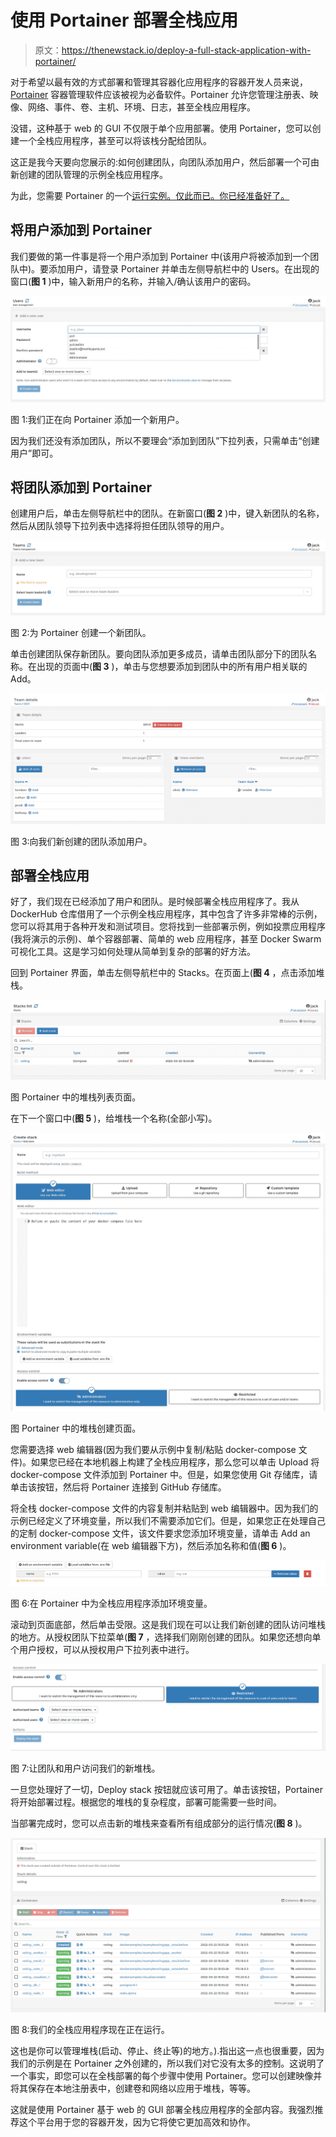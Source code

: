 # 使用 Portainer 部署全栈应用

> 原文：<https://thenewstack.io/deploy-a-full-stack-application-with-portainer/>

对于希望以最有效的方式部署和管理其容器化应用程序的容器开发人员来说， [Portainer](https://www.portainer.io/) 容器管理软件应该被视为必备软件。Portainer 允许您管理注册表、映像、网络、事件、卷、主机、环境、日志，甚至全栈应用程序。

没错，这种基于 web 的 GUI 不仅限于单个应用部署。使用 Portainer，您可以创建一个全栈应用程序，甚至可以将该栈分配给团队。

这正是我今天要向您展示的:如何创建团队，向团队添加用户，然后部署一个可由新创建的团队管理的示例全栈应用程序。

为此，您需要 Portainer 的一个[运行实例。仅此而已。你已经准备好了。](https://thenewstack.io/deploy-portainer-for-easier-container-management/)

## 将用户添加到 Portainer

我们要做的第一件事是将一个用户添加到 Portainer 中(该用户将被添加到一个团队中)。要添加用户，请登录 Portainer 并单击左侧导航栏中的 Users。在出现的窗口(**图 1** )中，输入新用户的名称，并输入/确认该用户的密码。

![Figure 1: We're adding a new user to Portainer.](img/e33ac78456a831bcf8d37eeb29b41271.png)

图 1:我们正在向 Portainer 添加一个新用户。

因为我们还没有添加团队，所以不要理会“添加到团队”下拉列表，只需单击“创建用户”即可。

## 将团队添加到 Portainer

创建用户后，单击左侧导航栏中的团队。在新窗口(**图 2** )中，键入新团队的名称，然后从团队领导下拉列表中选择将担任团队领导的用户。

![Figure 2: Creating a new team for Portainer.](img/7ac3fc24e48efc7ac413a237c8e7cd3e.png)

图 2:为 Portainer 创建一个新团队。

单击创建团队保存新团队。要向团队添加更多成员，请单击团队部分下的团队名称。在出现的页面中(**图 3** )，单击与您想要添加到团队中的所有用户相关联的 Add。

![Figure 3: Adding users to our newly-created team.](img/990dbfaafa15337e8458d268b5b54fdc.png)

图 3:向我们新创建的团队添加用户。

## 部署全栈应用

好了，我们现在已经添加了用户和团队。是时候部署全栈应用程序了。我从 DockerHub 仓库借用了一个示例全栈应用程序，其中包含了许多非常棒的示例，您可以将其用于各种开发和测试项目。您将找到一些部署示例，例如投票应用程序(我将演示的示例)、单个容器部署、简单的 web 应用程序，甚至 Docker Swarm 可视化工具。这是学习如何处理从简单到复杂的部署的好方法。

回到 Portainer 界面，单击左侧导航栏中的 Stacks。在页面上(**图 4** ，点击添加堆栈。

![](img/d1594a5aeb93f229ae7ae29adbffe9f5.png)

图 Portainer 中的堆栈列表页面。

在下一个窗口中(**图 5** )，给堆栈一个名称(全部小写)。

![Figure 5: The Stack creation page in Portainer.](img/f5928c7773a6447717d13ffd0a26c836.png)

图 Portainer 中的堆栈创建页面。

您需要选择 web 编辑器(因为我们要从示例中复制/粘贴 docker-compose 文件)。如果您已经在本地机器上构建了全栈应用程序，那么您可以单击 Upload 将 docker-compose 文件添加到 Portainer 中。但是，如果您使用 Git 存储库，请单击该按钮，然后将 Portainer 连接到 GitHub 存储库。

将全栈 docker-compose 文件的内容复制并粘贴到 web 编辑器中。因为我们的示例已经定义了环境变量，所以我们不需要添加它们。但是，如果您正在处理自己的定制 docker-compose 文件，该文件要求您添加环境变量，请单击 Add an environment variable(在 web 编辑器下方)，然后添加名称和值(**图 6** )。

![Figure 6: Adding environment variables for a full-stack application in Portainer.](img/b409bab9407534e6dde2c501df4ebc55.png)

图 6:在 Portainer 中为全栈应用程序添加环境变量。

滚动到页面底部，然后单击受限。这是我们现在可以让我们新创建的团队访问堆栈的地方。从授权团队下拉菜单(**图 7** ，选择我们刚刚创建的团队。如果您还想向单个用户授权，可以从授权用户下拉列表中进行。

![Figure 7: Giving access to teams and users for our new stack.](img/10141dac6100b81d636f581b77e00d06.png)

图 7:让团队和用户访问我们的新堆栈。

一旦您处理好了一切，Deploy stack 按钮就应该可用了。单击该按钮，Portainer 将开始部署过程。根据您的堆栈的复杂程度，部署可能需要一些时间。

当部署完成时，您可以点击新的堆栈来查看所有组成部分的运行情况(**图 8** )。

![Figure 8: Our full-stack application is now running.](img/a5e7fb05cb58be45637fec3ee37602e0.png)

图 8:我们的全栈应用程序现在正在运行。

这也是你可以管理堆栈(启动、停止、终止等)的地方。).指出这一点也很重要，因为我们的示例是在 Portainer 之外创建的，所以我们对它没有太多的控制。这说明了一个事实，即您可以在全栈部署的每个步骤中使用 Portainer。您可以创建映像并将其保存在本地注册表中，创建卷和网络以应用于堆栈，等等。

这就是使用 Portainer 基于 web 的 GUI 部署全栈应用程序的全部内容。我强烈推荐这个平台用于您的容器开发，因为它将使它更加高效和协作。

<svg xmlns:xlink="http://www.w3.org/1999/xlink" viewBox="0 0 68 31" version="1.1"><title>Group</title> <desc>Created with Sketch.</desc></svg>